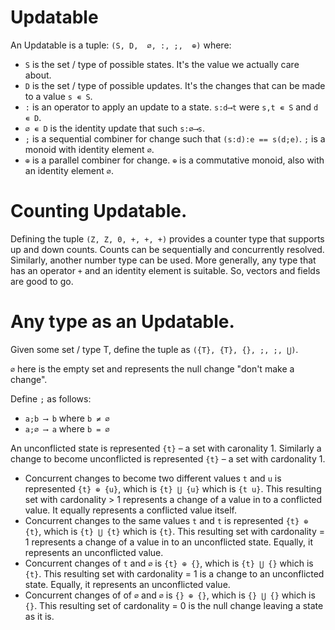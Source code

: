 #  Updatable

An Updatable is a tuple: `(S, D,  ∅, :, ;,  ⊕)` where:

* `S` is the set / type of possible states. It's the value we actually care about.
* `D` is the set / type of possible updates. It's the changes that can be made to a value `s ∊ S`.
* `:` is an operator to apply an update to a state. `s:d⟶t` were `s,t ∊ S` and `d ∊ D`.
* `∅ ∊ D` is the identity update that such `s:∅⟶s`.
* `;` is a sequential combiner for change such that `(s:d):e == s(d;e)`. `;` is a monoid with identity element `∅`.
* `⊕` is a parallel combiner for change. `⊕` is a commutative monoid, also with an identity element `∅`.

# Counting Updatable.

Defining the tuple `(Z, Z, 0, +, +, +)` provides a counter type that supports up and down counts. Counts can be sequentially and concurrently resolved. Similarly, another number type can be used. More generally, any type that has an operator `+` and an identity element is suitable. So, vectors and fields are good to go.


# Any type as an Updatable.

Given some set / type T, define the tuple as `({T}, {T}, {}, ;, ;, ⋃)`. 

`∅` here is the empty set and represents the null change "don't make a change".
 
 Define `;` as follows:
* `a;b ⟶ b` where `b ≠ ∅`
* `a;∅ ⟶ a` where `b = ∅`

An unconflicted state is represented `{t}` – a set with caronality 1. Similarly a change to become unconflicted is represented `{t}` – a set with cardonality 1.

* Concurrent changes to become two different values `t` and `u`  is represented `{t} ⊕ {u}`, which is `{t} ⋃ {u}` which is `{t u}`. This resulting set with cardonality > 1 represents a change of a value in to a conflicted value. It equally represents a conflicted value itself.
* Concurrent changes to the same values `t` and `t`  is represented `{t} ⊕ {t}`, which is `{t} ⋃ {t}` which is `{t}`. This resulting set with cardonality = 1 represents a change of a value in to an unconflicted state. Equally, it represents an unconflicted value.
* Concurrent changes of `t` and `∅`  is `{t} ⊕ {}`, which is `{t} ⋃ {}` which is `{t}`. This resulting set with cardonality = 1 is a change to an unconflicted state. Equally, it represents an unconflicted value.
* Concurrent changes of of `∅` and `∅` is `{} ⊕ {}`, which is `{} ⋃ {}` which is `{}`. This resulting set of cardonality = 0 is the null change leaving a state as it is.

